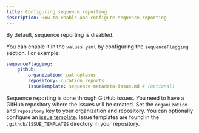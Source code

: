 ```yaml
---
title: Configuring sequence reporting
description: How to enable and configure sequence reporting
---
```


By default, sequence reporting is disabled.

You can enable it in the `values.yaml` by configuring the `sequenceFlagging` section. For example:

```yaml
sequenceFlagging:
    github:
        organization: pathoplexus
        repository: curation_reports
        issueTemplate: sequence-metadata-issue.md # (optional)
```

Sequence reporting is done through GitHub issues.
You need to have a GitHub repository where the issues will be created.
Set the `organization` and `repository` key to your organization and repository.
You can optionally configure an [issue template](https://docs.github.com/en/communities/using-templates-to-encourage-useful-issues-and-pull-requests/configuring-issue-templates-for-your-repository). Issue templates are found in the `.github/ISSUE_TEMPLATES` directory in your repository.
